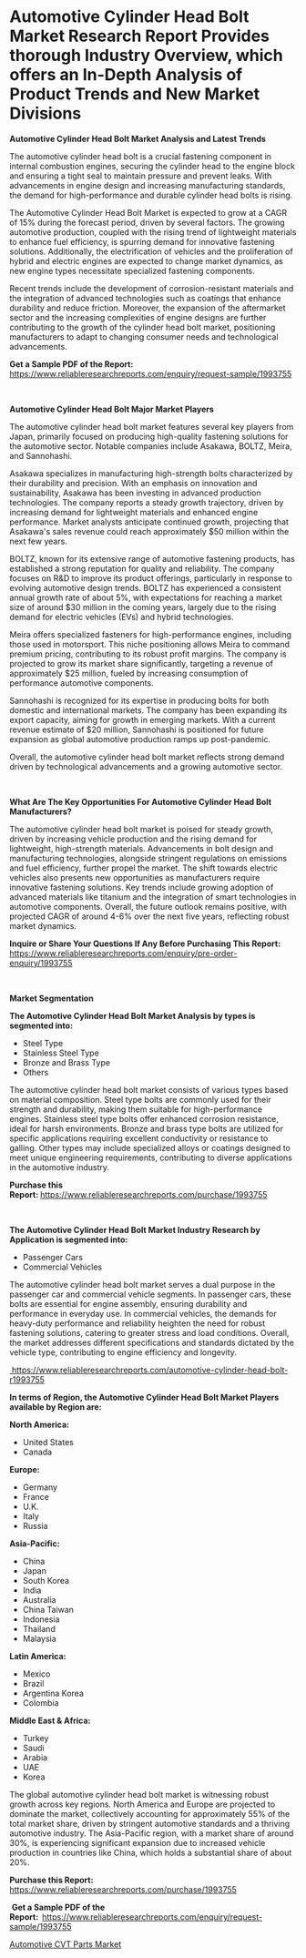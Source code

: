 <p><h1>Automotive Cylinder Head Bolt Market Research Report Provides thorough Industry Overview, which offers an In-Depth Analysis of Product Trends and New Market Divisions</h1></p><p><strong>Automotive Cylinder Head Bolt Market Analysis and Latest Trends</strong></p>
<p><p>The automotive cylinder head bolt is a crucial fastening component in internal combustion engines, securing the cylinder head to the engine block and ensuring a tight seal to maintain pressure and prevent leaks. With advancements in engine design and increasing manufacturing standards, the demand for high-performance and durable cylinder head bolts is rising.</p><p>The Automotive Cylinder Head Bolt Market is expected to grow at a CAGR of 15% during the forecast period, driven by several factors. The growing automotive production, coupled with the rising trend of lightweight materials to enhance fuel efficiency, is spurring demand for innovative fastening solutions. Additionally, the electrification of vehicles and the proliferation of hybrid and electric engines are expected to change market dynamics, as new engine types necessitate specialized fastening components.</p><p>Recent trends include the development of corrosion-resistant materials and the integration of advanced technologies such as coatings that enhance durability and reduce friction. Moreover, the expansion of the aftermarket sector and the increasing complexities of engine designs are further contributing to the growth of the cylinder head bolt market, positioning manufacturers to adapt to changing consumer needs and technological advancements.</p></p>
<p><strong>Get a Sample PDF of the Report:&nbsp;</strong> <a href="https://www.reliableresearchreports.com/enquiry/request-sample/1993755?utm_campaign=34&utm_medium=2&utm_source=Github&utm_content=ia&utm_term=15012025&utm_id=automotive-cylinder-head-bolt">https://www.reliableresearchreports.com/enquiry/request-sample/1993755</a></p>
<p>&nbsp;</p>
<p><strong>Automotive Cylinder Head Bolt Major Market Players</strong></p>
<p><p>The automotive cylinder head bolt market features several key players from Japan, primarily focused on producing high-quality fastening solutions for the automotive sector. Notable companies include Asakawa, BOLTZ, Meira, and Sannohashi.</p><p>Asakawa specializes in manufacturing high-strength bolts characterized by their durability and precision. With an emphasis on innovation and sustainability, Asakawa has been investing in advanced production technologies. The company reports a steady growth trajectory, driven by increasing demand for lightweight materials and enhanced engine performance. Market analysts anticipate continued growth, projecting that Asakawa's sales revenue could reach approximately $50 million within the next few years.</p><p>BOLTZ, known for its extensive range of automotive fastening products, has established a strong reputation for quality and reliability. The company focuses on R&D to improve its product offerings, particularly in response to evolving automotive design trends. BOLTZ has experienced a consistent annual growth rate of about 5%, with expectations for reaching a market size of around $30 million in the coming years, largely due to the rising demand for electric vehicles (EVs) and hybrid technologies.</p><p>Meira offers specialized fasteners for high-performance engines, including those used in motorsport. This niche positioning allows Meira to command premium pricing, contributing to its robust profit margins. The company is projected to grow its market share significantly, targeting a revenue of approximately $25 million, fueled by increasing consumption of performance automotive components.</p><p>Sannohashi is recognized for its expertise in producing bolts for both domestic and international markets. The company has been expanding its export capacity, aiming for growth in emerging markets. With a current revenue estimate of $20 million, Sannohashi is positioned for future expansion as global automotive production ramps up post-pandemic. </p><p>Overall, the automotive cylinder head bolt market reflects strong demand driven by technological advancements and a growing automotive sector.</p></p>
<p>&nbsp;</p>
<p><strong>What Are The Key Opportunities For Automotive Cylinder Head Bolt Manufacturers?</strong></p>
<p><p>The automotive cylinder head bolt market is poised for steady growth, driven by increasing vehicle production and the rising demand for lightweight, high-strength materials. Advancements in bolt design and manufacturing technologies, alongside stringent regulations on emissions and fuel efficiency, further propel the market. The shift towards electric vehicles also presents new opportunities as manufacturers require innovative fastening solutions. Key trends include growing adoption of advanced materials like titanium and the integration of smart technologies in automotive components. Overall, the future outlook remains positive, with projected CAGR of around 4-6% over the next five years, reflecting robust market dynamics.</p></p>
<p><strong>Inquire or Share Your Questions If Any Before Purchasing This Report:</strong> <a href="https://www.reliableresearchreports.com/enquiry/pre-order-enquiry/1993755?utm_campaign=34&utm_medium=2&utm_source=Github&utm_content=ia&utm_term=15012025&utm_id=automotive-cylinder-head-bolt">https://www.reliableresearchreports.com/enquiry/pre-order-enquiry/1993755</a></p>
<p>&nbsp;</p>
<p><strong>Market Segmentation</strong></p>
<p><strong>The Automotive Cylinder Head Bolt Market Analysis by types is segmented into:</strong></p>
<p><ul><li>Steel Type</li><li>Stainless Steel Type</li><li>Bronze and Brass Type</li><li>Others</li></ul></p>
<p><p>The automotive cylinder head bolt market consists of various types based on material composition. Steel type bolts are commonly used for their strength and durability, making them suitable for high-performance engines. Stainless steel type bolts offer enhanced corrosion resistance, ideal for harsh environments. Bronze and brass type bolts are utilized for specific applications requiring excellent conductivity or resistance to galling. Other types may include specialized alloys or coatings designed to meet unique engineering requirements, contributing to diverse applications in the automotive industry.</p></p>
<p><strong>Purchase this Report:&nbsp;</strong><a href="https://www.reliableresearchreports.com/purchase/1993755?utm_campaign=34&utm_medium=2&utm_source=Github&utm_content=ia&utm_term=15012025&utm_id=automotive-cylinder-head-bolt">https://www.reliableresearchreports.com/purchase/1993755</a></p>
<p>&nbsp;</p>
<p><strong>The Automotive Cylinder Head Bolt Market Industry Research by Application is segmented into:</strong></p>
<p><ul><li>Passenger Cars</li><li>Commercial Vehicles</li></ul></p>
<p><p>The automotive cylinder head bolt market serves a dual purpose in the passenger car and commercial vehicle segments. In passenger cars, these bolts are essential for engine assembly, ensuring durability and performance in everyday use. In commercial vehicles, the demands for heavy-duty performance and reliability heighten the need for robust fastening solutions, catering to greater stress and load conditions. Overall, the market addresses different specifications and standards dictated by the vehicle type, contributing to engine efficiency and longevity.</p></p>
<p><a href="https://www.reliableresearchreports.com/automotive-cylinder-head-bolt-r1993755?utm_campaign=34&utm_medium=2&utm_source=Github&utm_content=ia&utm_term=15012025&utm_id=automotive-cylinder-head-bolt">&nbsp;https://www.reliableresearchreports.com/automotive-cylinder-head-bolt-r1993755</a></p>
<p><strong>In terms of Region, the Automotive Cylinder Head Bolt Market Players available by Region are:</strong></p>
<p>
    <p> <strong> North America: </strong>
        <ul>
            <li>United States</li>
            <li>Canada</li>
        </ul>
        </p> 
    <p> <strong> Europe: </strong>
        <ul>
            <li>Germany</li>
            <li>France</li>
            <li>U.K.</li>
            <li>Italy</li>
            <li>Russia</li>
        </ul>
        </p> 
    <p> <strong> Asia-Pacific: </strong>
        <ul>
            <li>China</li>
            <li>Japan</li>
            <li>South Korea</li>
            <li>India</li>
            <li>Australia</li>
            <li>China Taiwan</li>
            <li>Indonesia</li>
            <li>Thailand</li>
            <li>Malaysia</li>
        </ul>
        </p> 
    <p> <strong> Latin America: </strong>
        <ul>
            <li>Mexico</li>
            <li>Brazil</li>
            <li>Argentina Korea</li>
            <li>Colombia</li>
        </ul>
        </p> 
    <p> <strong> Middle East & Africa: </strong>
        <ul>
            <li>Turkey</li>
            <li>Saudi</li>
            <li>Arabia</li>
            <li>UAE</li>
            <li>Korea</li>
        </ul>
    </p>
    </p>
<p><p>The global automotive cylinder head bolt market is witnessing robust growth across key regions. North America and Europe are projected to dominate the market, collectively accounting for approximately 55% of the total market share, driven by stringent automotive standards and a thriving automotive industry. The Asia-Pacific region, with a market share of around 30%, is experiencing significant expansion due to increased vehicle production in countries like China, which holds a substantial share of about 20%.</p></p>
<p><strong>Purchase this Report: </strong><a href="https://www.reliableresearchreports.com/purchase/1993755?utm_campaign=34&utm_medium=2&utm_source=Github&utm_content=ia&utm_term=15012025&utm_id=automotive-cylinder-head-bolt">https://www.reliableresearchreports.com/purchase/1993755</a></p>
<p>&nbsp;<strong>Get a Sample PDF of the Report:&nbsp;&nbsp;</strong><a href="https://www.reliableresearchreports.com/enquiry/request-sample/1993755?utm_campaign=34&utm_medium=2&utm_source=Github&utm_content=ia&utm_term=15012025&utm_id=automotive-cylinder-head-bolt">https://www.reliableresearchreports.com/enquiry/request-sample/1993755</a></p>
<p><strong></strong></p>
<p><p><a href="https://github.com/guneycigdem35/Market-Research-Report-List-5/blob/main/automotive-cvt-parts-market.md?utm_campaign=34&utm_medium=2&utm_source=Github&utm_content=ia&utm_term=15012025&utm_id=automotive-cylinder-head-bolt">Automotive CVT Parts Market</a></p></p>